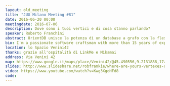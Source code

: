 ```yaml
---
layout: old_meeting
title: "JUG Milano Meeting #81"
date: 2016-06-20 00:00
meetingdate: 2016-07-06
description: Dove sono i tuoi vertici e di cosa stanno parlando?
speaker: Roberto Franchini
abstract: OrientDB unisce la potenza di un database a grafo con la flessibilità di un document database creando il primo database multi-modello. Il talk esplora le funzionalità avanzate di ricerca geo-spaziale e full-text di OrientDB basate su Lucene. I due modelli di          interrogazione, completamente integrati nel linguaggio SQL di OrientDB ed utilizzabili, aprono possibilità di analisi avanzate per dati geolocalizzati e testi non strutturati.
bio: I'm a passionate software craftsman with more than 15 years of experience. From 2015 I work for OrientDB where I'm focused on full text search, JDBC driver and continuos delivery of the product. Previously I worked for CELI srl, an Italian firm specialized on NLP (at scale). I'm a JUG-Torino's coordinator, where I regularly speak about programming, methods and technology. I'm a regular speaker at tech conferences (Codemotion, NoSqlDay, AgileDay, JavaDay, IDI, BetterSoftware).
location: lo Spazio Venini42
thanks: grazie all'ospitalità di LinkMe e Mikamai
address: Via Venini 42
map: https://www.google.it/maps/place/Venini42/@45.490556,9.2131888,17z/data=!3m1!4b1!4m5!3m4!1s0x4786c6de20e6362f:0xc95afb6f555f4ed6!8m2!3d45.490556!4d9.2153775
slides: http://www.slideshare.net/robfrankie/where-are-yours-vertexes-and-what-are-they-talking-about
video: https://www.youtube.com/watch?v=Kwg3XgoHFd8
code:
---
```

